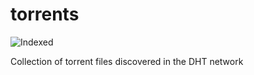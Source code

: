 torrents 
========
![Indexed](https://img.shields.io/badge/indexed-36952-blue)

Collection of torrent files discovered in the DHT network
